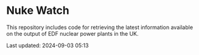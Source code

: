 # Nuke Watch

This repository includes code for retrieving the latest information available on the output of EDF nuclear power plants in the UK.

Last updated: 2024-09-03 05:13
